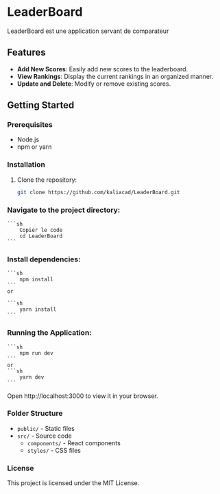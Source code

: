 # LeaderBoard

LeaderBoard est une application servant de comparateur 

## Features

- **Add New Scores**: Easily add new scores to the leaderboard.
- **View Rankings**: Display the current rankings in an organized manner.
- **Update and Delete**: Modify or remove existing scores.

## Getting Started

### Prerequisites

- Node.js
- npm or yarn

### Installation

1. Clone the repository:
   ```sh
   git clone https://github.com/kaliacad/LeaderBoard.git
   ```
### Navigate to the project directory:

    ```sh
        Copier le code
        cd LeaderBoard 
    ```
### Install dependencies:

    ```sh 
        npm install
    ```
    or 

    ```sh 
        yarn install
    ```
### Running the Application:

    ```sh 
        npm run dev
    ```
    or 
    ```sh
        yarn dev 
    ```
Open http://localhost:3000 to view it in your browser.

### Folder Structure

- `public/` - Static files
- `src/` - Source code
  - `components/` - React components
  - `styles/` - CSS files

### License
This project is licensed under the MIT License.

